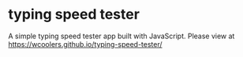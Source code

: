 # typing speed tester
A simple typing speed tester app built with JavaScript. Please view at https://wcoolers.github.io/typing-speed-tester/
